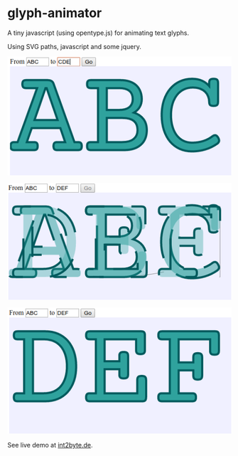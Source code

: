 # glyph-animator
A tiny javascript (using opentype.js) for animating text glyphs.

Using SVG paths, javascript and some jquery.



![Beginning of animation](Screenshot_A.png "Beginning of animation")

![Running animation](Screenshot_B.png "Running animation")

![End state of animation](Screenshot_C.png "End state of animation")


See live demo at [int2byte.de](http://www.int2byte.de/public/glyph-animator/main.html "Glyph Animator Demo").
